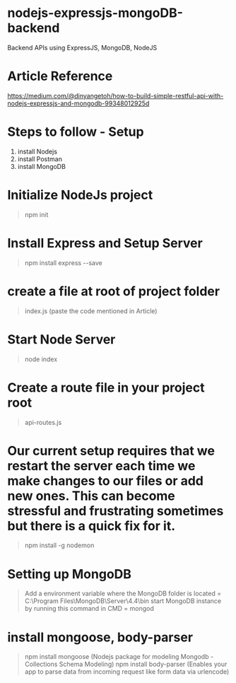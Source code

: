 # nodejs-expressjs-mongoDB-backend
Backend APIs using ExpressJS, MongoDB, NodeJS

# Article Reference
https://medium.com/@dinyangetoh/how-to-build-simple-restful-api-with-nodejs-expressjs-and-mongodb-99348012925d

# Steps to follow - Setup

1. install Nodejs
2. install Postman
3. install MongoDB

# Initialize NodeJs project
> npm init

# Install Express and Setup Server
> npm install express --save

# create a file at root of project folder
> index.js (paste the code mentioned in Article)

# Start Node Server
> node index

# Create a route file in your project root
> api-routes.js

# Our current setup requires that we restart the server each time we make changes to our files or add new ones. This can become stressful and frustrating sometimes but there is a quick fix for it.
> npm install -g nodemon

# Setting up MongoDB
> Add a environment variable where the MongoDB folder is located = C:\Program Files\MongoDB\Server\4.4\bin
> start MongoDB instance by running this command in CMD = mongod

# install mongoose, body-parser
> npm install mongoose (Nodejs package for modeling Mongodb - Collections Schema Modeling)
> npm install body-parser (Enables your app to parse data from incoming request like form data via urlencode)